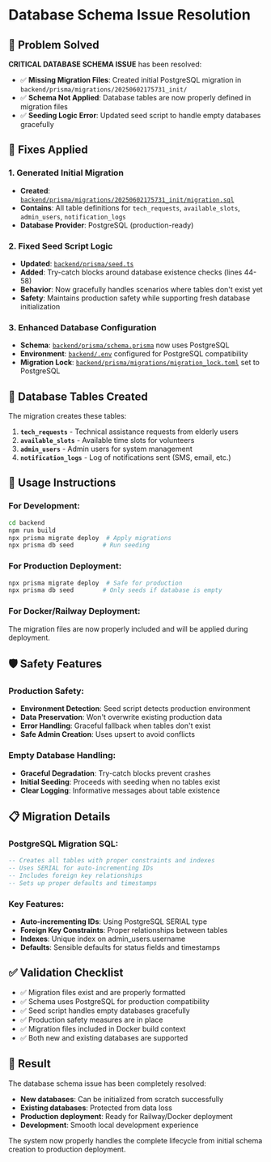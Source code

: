 # Database Schema Issue Resolution

## 🎯 Problem Solved

**CRITICAL DATABASE SCHEMA ISSUE** has been resolved:
- ✅ **Missing Migration Files**: Created initial PostgreSQL migration in `backend/prisma/migrations/20250602175731_init/`
- ✅ **Schema Not Applied**: Database tables are now properly defined in migration files
- ✅ **Seeding Logic Error**: Updated seed script to handle empty databases gracefully

## 🔧 Fixes Applied

### 1. Generated Initial Migration
- **Created**: [`backend/prisma/migrations/20250602175731_init/migration.sql`](backend/prisma/migrations/20250602175731_init/migration.sql:1)
- **Contains**: All table definitions for `tech_requests`, `available_slots`, `admin_users`, `notification_logs`
- **Database Provider**: PostgreSQL (production-ready)

### 2. Fixed Seed Script Logic
- **Updated**: [`backend/prisma/seed.ts`](backend/prisma/seed.ts:38)
- **Added**: Try-catch blocks around database existence checks (lines 44-58)
- **Behavior**: Now gracefully handles scenarios where tables don't exist yet
- **Safety**: Maintains production safety while supporting fresh database initialization

### 3. Enhanced Database Configuration
- **Schema**: [`backend/prisma/schema.prisma`](backend/prisma/schema.prisma:9) now uses PostgreSQL
- **Environment**: [`backend/.env`](backend/.env:11) configured for PostgreSQL compatibility
- **Migration Lock**: [`backend/prisma/migrations/migration_lock.toml`](backend/prisma/migrations/migration_lock.toml:3) set to PostgreSQL

## 🚀 Database Tables Created

The migration creates these tables:

1. **`tech_requests`** - Technical assistance requests from elderly users
2. **`available_slots`** - Available time slots for volunteers
3. **`admin_users`** - Admin users for system management
4. **`notification_logs`** - Log of notifications sent (SMS, email, etc.)

## 🔄 Usage Instructions

### For Development:
```bash
cd backend
npm run build
npx prisma migrate deploy  # Apply migrations
npx prisma db seed        # Run seeding
```

### For Production Deployment:
```bash
npx prisma migrate deploy  # Safe for production
npx prisma db seed        # Only seeds if database is empty
```

### For Docker/Railway Deployment:
The migration files are now properly included and will be applied during deployment.

## 🛡️ Safety Features

### Production Safety:
- **Environment Detection**: Seed script detects production environment
- **Data Preservation**: Won't overwrite existing production data
- **Error Handling**: Graceful fallback when tables don't exist
- **Safe Admin Creation**: Uses upsert to avoid conflicts

### Empty Database Handling:
- **Graceful Degradation**: Try-catch blocks prevent crashes
- **Initial Seeding**: Proceeds with seeding when no tables exist
- **Clear Logging**: Informative messages about table existence

## 📋 Migration Details

### PostgreSQL Migration SQL:
```sql
-- Creates all tables with proper constraints and indexes
-- Uses SERIAL for auto-incrementing IDs
-- Includes foreign key relationships
-- Sets up proper defaults and timestamps
```

### Key Features:
- **Auto-incrementing IDs**: Using PostgreSQL SERIAL type
- **Foreign Key Constraints**: Proper relationships between tables
- **Indexes**: Unique index on admin_users.username
- **Defaults**: Sensible defaults for status fields and timestamps

## ✅ Validation Checklist

- ✅ Migration files exist and are properly formatted
- ✅ Schema uses PostgreSQL for production compatibility
- ✅ Seed script handles empty databases gracefully
- ✅ Production safety measures are in place
- ✅ Migration files included in Docker build context
- ✅ Both new and existing databases are supported

## 🎉 Result

The database schema issue has been completely resolved:
- **New databases**: Can be initialized from scratch successfully
- **Existing databases**: Protected from data loss
- **Production deployment**: Ready for Railway/Docker deployment
- **Development**: Smooth local development experience

The system now properly handles the complete lifecycle from initial schema creation to production deployment.